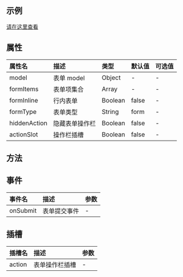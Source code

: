 ## 示例

[请在这里查看](https://template.ainiteam.com/#/components/form)

## 属性

| 属性名       | 描述           | 类型            | 默认值 | 可选值 |
| :----------- | :------------- | :-------------- | :----- | :----- |
| model        | 表单 model     | Object          | -      | -      |
| formItems    | 表单项集合     | Array<FormItem> | -      | -      |
| formInline   | 行内表单       | Boolean         | false  | -      |
| formType     | 表单类型       | String          | form   | -      |
| hiddenAction | 隐藏表单操作栏 | Boolean         | false  | -      |
| actionSlot   | 操作栏插槽     | Boolean         | false  | -      |

## 方法

## 事件

| 事件名   | 描述         | 参数 |
| :------- | :----------- | :--- |
| onSubmit | 表单提交事件 | -    |

## 插槽

| 插槽名 | 描述           | 参数 |
| :----- | :------------- | :--- |
| action | 表单操作栏插槽 | -    |